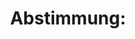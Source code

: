 ---
abstimmung:
  abstimmung: 1
  bundestagssitzung: 240
  legislaturperiode: 18
categories:
- Todo
data:
- title: Abstimmungsergebnis 20170622_1-data.pdf
  url: /res/abstimmungsliste/20170622_1-data.pdf
- title: Abstimmungsergebnis 20170622_1_xls-data.xls
  url: /res/abstimmungsliste/20170622_1_xls-data.xls
- title: Abstimmungsergebnis 20170622_1_xls-data.csv
  url: /res/abstimmungsliste/csv/20170622_1_xls-data.csv
documents:
- local: /res/abstimmungsdaten/018-240-01/
  title: 'Drucksache '
  url: ''
ergebnis:
  cdu/csu:
    enthaltung: 0
    gesamt: 309
    ja: 292
    nein: 0
    nichtabgegeben: 17
    ungueltig: 0
  die.linke:
    enthaltung: 20
    gesamt: 64
    ja: 30
    nein: 0
    nichtabgegeben: 14
    ungueltig: 0
  file: 20170622_1_xls-data.xls
  fraktionslos:
    enthaltung: 0
    gesamt: 1
    ja: 0
    nein: 0
    nichtabgegeben: 1
    ungueltig: 0
  gruenen:
    enthaltung: 0
    gesamt: 63
    ja: 0
    nein: 57
    nichtabgegeben: 6
    ungueltig: 0
  spd:
    enthaltung: 0
    gesamt: 193
    ja: 180
    nein: 0
    nichtabgegeben: 13
    ungueltig: 0
layout: abstimmung
links:
- title: bundestagslink
  url: todo
preview: "Deutscher Bundestag\n\n240. Sitzung des Deutschen Bundestages\nam Donnerstag,\
  \ 22. Juni 2017\n\nEndgültiges Ergebnis der Namentlichen Abstimmung Nr. 1\n\nGesetzentwurf\
  \ der Frankitonen CDU/CSU und SPD\nEntwurf eines Gesetzes zur Änderung des Grundgesetzes\n\
  (Artikel 21)\nDrs. 18/12357 und 18/12846\n\nAbgegebene Stimmen insgesamt:\n\n579\n\
  \nNicht abgegebene Stimmen:\nJa-Stimmen:\n\n51\n502\n\nNein-Stimmen:\n\n57\n\nEnthaltungen:\n\
  \n20\n\nUngültige:\n\nBerlin, den 22.06.2017\n\n0\n\nBeginn:\nEnde:\n\n15:51\n15:54\n\
  Seite:\n\n1\n\n\f"
tags:
- Todo
title: 'Abstimmung: '
---